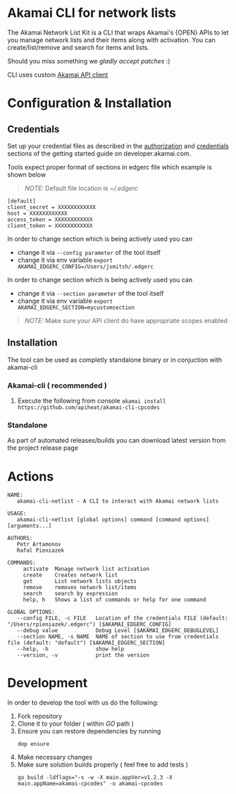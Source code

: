 # Akamai CLI for network lists
The Akamai Network List Kit is a CLI that wraps Akamai's {OPEN} APIs to let you manage network lists and their items along with activation. You can create/list/remove and search for items and lists.

Should you miss something we *gladly accept patches* :)

CLI uses custom [Akamai API client](https://github.com/apiheat/go-edgegrid)

# Configuration & Installation

## Credentials
Set up your credential files as described in the [authorization](https://developer.akamai.com/introduction/Prov_Creds.html) and [credentials](https://developer.akamai.com/introduction/Conf_Client.html) sections of the getting started guide on developer.akamai.com.

Tools expect proper format of sections in edgerc file which example is shown below

>*NOTE:* Default file location is *~/.edgerc*

```
[default]
client_secret = XXXXXXXXXXXX
host = XXXXXXXXXXXX
access_token = XXXXXXXXXXXX
client_token = XXXXXXXXXXXX
```

In order to change section which is being actively used you can
* change it via `--config parameter` of the tool itself
* change it via env variable `export AKAMAI_EDGERC_CONFIG=/Users/jsmitsh/.edgerc`

In order to change section which is being actively used you can
* change it via `--section parameter` of the tool itself
* change it via env variable `export AKAMAI_EDGERC_SECTION=mycustomsection`

>*NOTE:* Make sure your API client do have appropriate scopes enabled

## Installation
The tool can be used as completly standalone binary or in conjuction with akamai-cli 

### Akamai-cli ( recommended )

1.  Execute the following from console
    `akamai install https://github.com/apiheat/akamai-cli-cpcodes`

### Standalone
As part of automated releases/builds you can download latest version from the project release page

# Actions

```shell
NAME:
   akamai-cli-netlist - A CLI to interact with Akamai network lists

USAGE:
   akamai-cli-netlist [global options] command [command options] [arguments...]

AUTHORS:
   Petr Artamonov
   Rafal Pieniazek

COMMANDS:
     activate  Manage network list activation
     create    Creates network list
     get       List network lists objects
     remove    removes network list/items
     search    search by expression
     help, h   Shows a list of commands or help for one command

GLOBAL OPTIONS:
   --config FILE, -c FILE   Location of the credentials FILE (default: "/Users/rpieniazek/.edgerc") [$AKAMAI_EDGERC_CONFIG]
   --debug value            Debug Level [$AKAMAI_EDGERC_DEBUGLEVEL]
   --section NAME, -s NAME  NAME of section to use from credentials file (default: "default") [$AKAMAI_EDGERC_SECTION]
   --help, -h               show help
   --version, -v            print the version

```

# Development
In order to develop the tool with us do the following:
1. Fork repository
1. Clone it to your folder ( within *GO* path )
1. Ensure you can restore dependencies by running 
   ```shell
   dep ensure
   ```
1. Make necessary changes
1. Make sure solution builds properly ( feel free to add tests )
   ```shell
   go build -ldflags="-s -w -X main.appVer=v1.2.3 -X main.appName=akamai-cpcodes" -o akamai-cpcodes
   ```